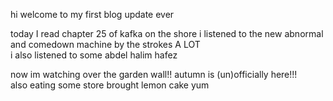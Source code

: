  hi welcome to my first blog update ever 


today I read chapter 25 of kafka on the shore
i listened to the new abnormal and comedown machine by the strokes A LOT  
i also listened to some abdel halim hafez 

now im watching over the garden wall!! autumn is (un)officially here!!!  
also eating some store brought lemon cake yum 
  
  
